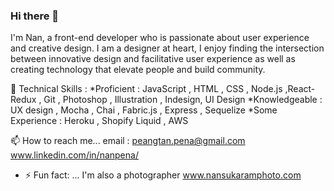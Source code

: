 ### Hi there 👋

I'm Nan, a front-end developer who is passionate about user experience and creative design. I am a designer at heart, I enjoy finding the intersection between innovative design and facilitative user experience as well as creating technology that elevate people and build community. 

🌱 Technical Skills : 
   *Proficient : JavaScript , HTML , CSS , Node.js ,React-Redux , Git , Photoshop , Illustration , Indesign, UI Design
   *Knowledgeable : UX design , Mocha , Chai , Fabric.js , Express , Sequelize
   *Some Experience : Heroku , Shopify Liquid , AWS 

📫 How to reach me...
   email : peangtan.pena@gmail.com
   www.linkedin.com/in/nanpena/
   
- ⚡ Fun fact: ... I'm also a photographer www.nansukaramphoto.com 


<!--
**nanpena/nanpena** is a ✨ _special_ ✨ repository because its `README.md` (this file) appears on your GitHub profile.


